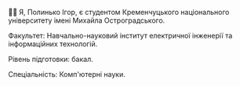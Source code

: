 👋😊 Я, Полинько Ігор, є студентом Кременчуцького національного університету імені Михайла Остроградського.

Факультет: Навчально-науковий інститут електричної інженерії та інформаційних технологій.

Рівень підготовки:	бакал.

Спеціальність:	Комп'ютерні науки.

<!--
**ihorpolynko/ihorpolynko** is a ✨ _special_ ✨ repository because its `README.md` (this file) appears on your GitHub profile.

Here are some ideas to get you started:

- 🔭 I’m currently working on ...
- 🌱 I’m currently learning ...
- 👯 I’m looking to collaborate on ...
- 🤔 I’m looking for help with ...
- 💬 Ask me about ...
- 📫 How to reach me: ...
- 😄 Pronouns: ...
- ⚡ Fun fact: ...
-->
